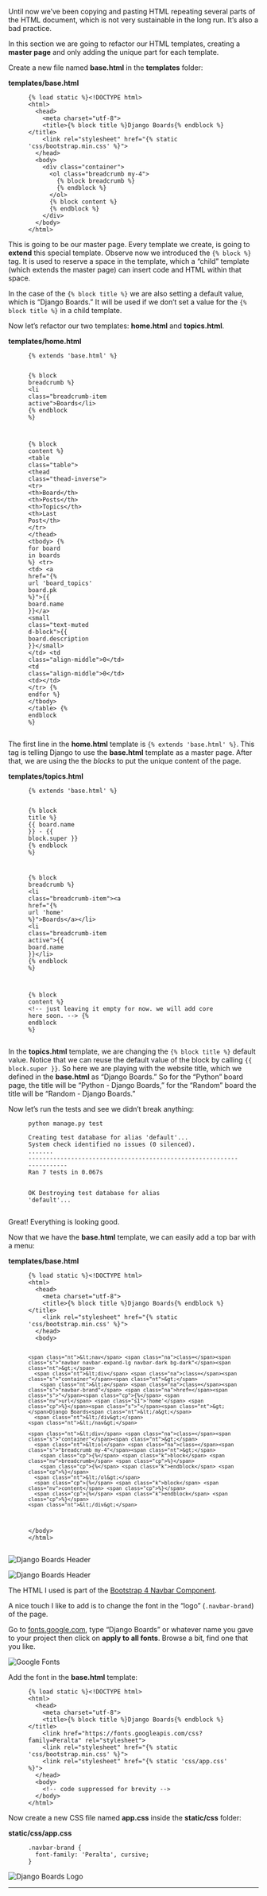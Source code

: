 
<p>Until now we’ve been copying and pasting HTML repeating several parts of the HTML document, which is not very
sustainable in the long run. It’s also a bad practice.</p>

<p>In this section we are going to refactor our HTML templates, creating a <strong>master page</strong> and only adding the unique part
for each template.</p>

<p>Create a new file named <strong>base.html</strong> in the <strong>templates</strong> folder:</p>

<p><strong>templates/base.html</strong></p>

<figure class="highlight"><pre><code class="language-django" data-lang="django"><span class="cp">{%</span> <span class="nv">load</span> <span class="nv">static</span> <span class="cp">%}&lt;!DOCTYPE html&gt;</span>
<span class="nt">&lt;html&gt;</span>
  <span class="nt">&lt;head&gt;</span>
    <span class="nt">&lt;meta</span> <span class="na">charset=</span><span class="s">"utf-8"</span><span class="nt">&gt;</span>
    <span class="nt">&lt;title&gt;</span><span class="cp">{%</span> <span class="k">block</span> <span class="nv">title</span> <span class="cp">%}</span>Django Boards<span class="cp">{%</span> <span class="k">endblock</span> <span class="cp">%}</span><span class="nt">&lt;/title&gt;</span>
    <span class="nt">&lt;link</span> <span class="na">rel=</span><span class="s">"stylesheet"</span> <span class="na">href=</span><span class="s">"</span><span class="cp">{%</span> <span class="nv">static</span> <span class="s1">'css/bootstrap.min.css'</span> <span class="cp">%}</span><span class="s">"</span><span class="nt">&gt;</span>
  <span class="nt">&lt;/head&gt;</span>
  <span class="nt">&lt;body&gt;</span>
    <span class="nt">&lt;div</span> <span class="na">class=</span><span class="s">"container"</span><span class="nt">&gt;</span>
      <span class="nt">&lt;ol</span> <span class="na">class=</span><span class="s">"breadcrumb my-4"</span><span class="nt">&gt;</span>
        <span class="cp">{%</span> <span class="k">block</span> <span class="nv">breadcrumb</span> <span class="cp">%}</span>
        <span class="cp">{%</span> <span class="k">endblock</span> <span class="cp">%}</span>
      <span class="nt">&lt;/ol&gt;</span>
      <span class="cp">{%</span> <span class="k">block</span> <span class="nv">content</span> <span class="cp">%}</span>
      <span class="cp">{%</span> <span class="k">endblock</span> <span class="cp">%}</span>
    <span class="nt">&lt;/div&gt;</span>
  <span class="nt">&lt;/body&gt;</span>
<span class="nt">&lt;/html&gt;</span></code></pre></figure>

<p>This is going to be our master page. Every template we create, is going to <strong>extend</strong> this special template. Observe
now we introduced the <code class="highlighter-rouge"><span class="p">{</span><span class="err">%</span><span class="w"> </span><span class="err">block</span><span class="w"> </span><span class="err">%</span><span class="p">}</span></code> tag. It is used to reserve a space in the template, which
a “child” template (which extends the master page) can insert code and HTML within that space.</p>

<p>In the case of the <code class="highlighter-rouge"><span class="p">{</span><span class="err">%</span><span class="w"> </span><span class="err">block</span><span class="w"> </span><span class="err">title</span><span class="w"> </span><span class="err">%</span><span class="p">}</span></code> we are also setting a default value, which is
“Django Boards.” It will be used if we don’t set a value for the <code class="highlighter-rouge"><span class="p">{</span><span class="err">%</span><span class="w"> </span><span class="err">block</span><span class="w"> </span><span class="err">title</span><span class="w"> </span><span class="err">%</span><span class="p">}</span></code> in a child
template.</p>

<p>Now let’s refactor our two templates: <strong>home.html</strong> and <strong>topics.html</strong>.</p>

<p><strong>templates/home.html</strong></p>

<figure class="highlight"><pre><code class="language-django" data-lang="django"><span class="cp">{%</span> <span class="k">extends</span> <span class="s1">'base.html'</span> <span class="cp">%}</span>

<span class="cp">{%</span> <span class="k">block</span> <span class="nv">breadcrumb</span> <span class="cp">%}</span>
  <span class="nt">&lt;li</span> <span class="na">class=</span><span class="s">"breadcrumb-item active"</span><span class="nt">&gt;</span>Boards<span class="nt">&lt;/li&gt;</span>
<span class="cp">{%</span> <span class="k">endblock</span> <span class="cp">%}</span>

<span class="cp">{%</span> <span class="k">block</span> <span class="nv">content</span> <span class="cp">%}</span>
  <span class="nt">&lt;table</span> <span class="na">class=</span><span class="s">"table"</span><span class="nt">&gt;</span>
    <span class="nt">&lt;thead</span> <span class="na">class=</span><span class="s">"thead-inverse"</span><span class="nt">&gt;</span>
      <span class="nt">&lt;tr&gt;</span>
        <span class="nt">&lt;th&gt;</span>Board<span class="nt">&lt;/th&gt;</span>
        <span class="nt">&lt;th&gt;</span>Posts<span class="nt">&lt;/th&gt;</span>
        <span class="nt">&lt;th&gt;</span>Topics<span class="nt">&lt;/th&gt;</span>
        <span class="nt">&lt;th&gt;</span>Last Post<span class="nt">&lt;/th&gt;</span>
      <span class="nt">&lt;/tr&gt;</span>
    <span class="nt">&lt;/thead&gt;</span>
    <span class="nt">&lt;tbody&gt;</span>
      <span class="cp">{%</span> <span class="k">for</span> <span class="nv">board</span> <span class="ow">in</span> <span class="nv">boards</span> <span class="cp">%}</span>
        <span class="nt">&lt;tr&gt;</span>
          <span class="nt">&lt;td&gt;</span>
            <span class="nt">&lt;a</span> <span class="na">href=</span><span class="s">"</span><span class="cp">{%</span> <span class="nv">url</span> <span class="s1">'board_topics'</span> <span class="nv">board.pk</span> <span class="cp">%}</span><span class="s">"</span><span class="nt">&gt;</span><span class="cp">{{</span> <span class="nv">board.name</span> <span class="cp">}}</span><span class="nt">&lt;/a&gt;</span>
            <span class="nt">&lt;small</span> <span class="na">class=</span><span class="s">"text-muted d-block"</span><span class="nt">&gt;</span><span class="cp">{{</span> <span class="nv">board.description</span> <span class="cp">}}</span><span class="nt">&lt;/small&gt;</span>
          <span class="nt">&lt;/td&gt;</span>
          <span class="nt">&lt;td</span> <span class="na">class=</span><span class="s">"align-middle"</span><span class="nt">&gt;</span>0<span class="nt">&lt;/td&gt;</span>
          <span class="nt">&lt;td</span> <span class="na">class=</span><span class="s">"align-middle"</span><span class="nt">&gt;</span>0<span class="nt">&lt;/td&gt;</span>
          <span class="nt">&lt;td&gt;&lt;/td&gt;</span>
        <span class="nt">&lt;/tr&gt;</span>
      <span class="cp">{%</span> <span class="k">endfor</span> <span class="cp">%}</span>
    <span class="nt">&lt;/tbody&gt;</span>
  <span class="nt">&lt;/table&gt;</span>
<span class="cp">{%</span> <span class="k">endblock</span> <span class="cp">%}</span></code></pre></figure>

<p>The first line in the <strong>home.html</strong> template is <code class="highlighter-rouge"><span class="p">{</span><span class="err">%</span><span class="w"> </span><span class="err">extends</span><span class="w"> </span><span class="err">'base.html'</span><span class="w"> </span><span class="err">%</span><span class="p">}</span></code>. This tag is telling
Django to use the <strong>base.html</strong> template as a master page. After that, we are using the the <em>blocks</em> to put the unique
content of the page.</p>

<p><strong>templates/topics.html</strong></p>

<figure class="highlight"><pre><code class="language-django" data-lang="django"><span class="cp">{%</span> <span class="k">extends</span> <span class="s1">'base.html'</span> <span class="cp">%}</span>

<span class="cp">{%</span> <span class="k">block</span> <span class="nv">title</span> <span class="cp">%}</span>
  <span class="cp">{{</span> <span class="nv">board.name</span> <span class="cp">}}</span> - <span class="cp">{{</span> <span class="nv">block.super</span> <span class="cp">}}</span>
<span class="cp">{%</span> <span class="k">endblock</span> <span class="cp">%}</span>

<span class="cp">{%</span> <span class="k">block</span> <span class="nv">breadcrumb</span> <span class="cp">%}</span>
  <span class="nt">&lt;li</span> <span class="na">class=</span><span class="s">"breadcrumb-item"</span><span class="nt">&gt;&lt;a</span> <span class="na">href=</span><span class="s">"</span><span class="cp">{%</span> <span class="nv">url</span> <span class="s1">'home'</span> <span class="cp">%}</span><span class="s">"</span><span class="nt">&gt;</span>Boards<span class="nt">&lt;/a&gt;&lt;/li&gt;</span>
  <span class="nt">&lt;li</span> <span class="na">class=</span><span class="s">"breadcrumb-item active"</span><span class="nt">&gt;</span><span class="cp">{{</span> <span class="nv">board.name</span> <span class="cp">}}</span><span class="nt">&lt;/li&gt;</span>
<span class="cp">{%</span> <span class="k">endblock</span> <span class="cp">%}</span>

<span class="cp">{%</span> <span class="k">block</span> <span class="nv">content</span> <span class="cp">%}</span>
    <span class="c">&lt;!-- just leaving it empty for now. we will add core here soon. --&gt;</span>
<span class="cp">{%</span> <span class="k">endblock</span> <span class="cp">%}</span></code></pre></figure>

<p>In the <strong>topics.html</strong> template, we are changing the <code class="highlighter-rouge"><span class="p">{</span><span class="err">%</span><span class="w"> </span><span class="err">block</span><span class="w"> </span><span class="err">title</span><span class="w"> </span><span class="err">%</span><span class="p">}</span></code> default value. Notice
that we can reuse the default value of the block by calling <code class="highlighter-rouge"><span class="p">{</span><span class="err">{</span><span class="w"> </span><span class="err">block.super</span><span class="w"> </span><span class="p">}</span><span class="err">}</span></code>. So here we are
playing with the website title, which we defined in the <strong>base.html</strong> as “Django Boards.” So for the “Python” board
page, the title will be “Python - Django Boards,” for the “Random” board the title will be “Random - Django Boards.”</p>

<p>Now let’s run the tests and see we didn’t break anything:</p>

<figure class="highlight"><pre><code class="language-bash" data-lang="bash">python manage.py <span class="nb">test</span></code></pre></figure>

<figure class="highlight"><pre><code class="language-text" data-lang="text">Creating test database for alias 'default'...
System check identified no issues (0 silenced).
.......
----------------------------------------------------------------------
Ran 7 tests in 0.067s

OK
Destroying test database for alias 'default'...</code></pre></figure>

<p>Great! Everything is looking good.</p>

<p>Now that we have the <strong>base.html</strong> template, we can easily add a top bar with a menu:</p>

<p><strong>templates/base.html</strong></p>

<figure class="highlight"><pre><code class="language-django" data-lang="django"><span class="cp">{%</span> <span class="nv">load</span> <span class="nv">static</span> <span class="cp">%}&lt;!DOCTYPE html&gt;</span>
<span class="nt">&lt;html&gt;</span>
  <span class="nt">&lt;head&gt;</span>
    <span class="nt">&lt;meta</span> <span class="na">charset=</span><span class="s">"utf-8"</span><span class="nt">&gt;</span>
    <span class="nt">&lt;title&gt;</span><span class="cp">{%</span> <span class="k">block</span> <span class="nv">title</span> <span class="cp">%}</span>Django Boards<span class="cp">{%</span> <span class="k">endblock</span> <span class="cp">%}</span><span class="nt">&lt;/title&gt;</span>
    <span class="nt">&lt;link</span> <span class="na">rel=</span><span class="s">"stylesheet"</span> <span class="na">href=</span><span class="s">"</span><span class="cp">{%</span> <span class="nv">static</span> <span class="s1">'css/bootstrap.min.css'</span> <span class="cp">%}</span><span class="s">"</span><span class="nt">&gt;</span>
  <span class="nt">&lt;/head&gt;</span>
  <span class="nt">&lt;body&gt;</span>

    <span class="nt">&lt;nav</span> <span class="na">class=</span><span class="s">"navbar navbar-expand-lg navbar-dark bg-dark"</span><span class="nt">&gt;</span>
      <span class="nt">&lt;div</span> <span class="na">class=</span><span class="s">"container"</span><span class="nt">&gt;</span>
        <span class="nt">&lt;a</span> <span class="na">class=</span><span class="s">"navbar-brand"</span> <span class="na">href=</span><span class="s">"</span><span class="cp">{%</span> <span class="nv">url</span> <span class="s1">'home'</span> <span class="cp">%}</span><span class="s">"</span><span class="nt">&gt;</span>Django Boards<span class="nt">&lt;/a&gt;</span>
      <span class="nt">&lt;/div&gt;</span>
    <span class="nt">&lt;/nav&gt;</span>

    <span class="nt">&lt;div</span> <span class="na">class=</span><span class="s">"container"</span><span class="nt">&gt;</span>
      <span class="nt">&lt;ol</span> <span class="na">class=</span><span class="s">"breadcrumb my-4"</span><span class="nt">&gt;</span>
        <span class="cp">{%</span> <span class="k">block</span> <span class="nv">breadcrumb</span> <span class="cp">%}</span>
        <span class="cp">{%</span> <span class="k">endblock</span> <span class="cp">%}</span>
      <span class="nt">&lt;/ol&gt;</span>
      <span class="cp">{%</span> <span class="k">block</span> <span class="nv">content</span> <span class="cp">%}</span>
      <span class="cp">{%</span> <span class="k">endblock</span> <span class="cp">%}</span>
    <span class="nt">&lt;/div&gt;</span>
  <span class="nt">&lt;/body&gt;</span>
<span class="nt">&lt;/html&gt;</span></code></pre></figure>

<p><img src="https://simpleisbetterthancomplex.com/media/series/beginners-guide/1.11/part-3/django-boards-header-1.png" alt="Django Boards Header" /></p>

<p><img src="https://simpleisbetterthancomplex.com/media/series/beginners-guide/1.11/part-3/django-boards-header-2.png" alt="Django Boards Header" /></p>

<p>The HTML I used is part of the <a href="https://getbootstrap.com/docs/4.0/components/navbar/" target="_blank">Bootstrap 4 Navbar Component</a>.</p>

<p>A nice touch I like to add is to change the font in the “logo” (<code class="highlighter-rouge">.navbar-brand</code>) of the page.</p>

<p>Go to <a href="https://fonts.google.com/" target="_blank">fonts.google.com</a>, type “Django Boards” or whatever name you gave
to your project then click on <strong>apply to all fonts</strong>. Browse a bit, find one that you like.</p>

<p><img src="https://simpleisbetterthancomplex.com/media/series/beginners-guide/1.11/part-3/google-fonts.png" alt="Google Fonts" /></p>

<p>Add the font in the <strong>base.html</strong> template:</p>

<figure class="highlight"><pre><code class="language-django" data-lang="django"><span class="cp">{%</span> <span class="nv">load</span> <span class="nv">static</span> <span class="cp">%}&lt;!DOCTYPE html&gt;</span>
<span class="nt">&lt;html&gt;</span>
  <span class="nt">&lt;head&gt;</span>
    <span class="nt">&lt;meta</span> <span class="na">charset=</span><span class="s">"utf-8"</span><span class="nt">&gt;</span>
    <span class="nt">&lt;title&gt;</span><span class="cp">{%</span> <span class="k">block</span> <span class="nv">title</span> <span class="cp">%}</span>Django Boards<span class="cp">{%</span> <span class="k">endblock</span> <span class="cp">%}</span><span class="nt">&lt;/title&gt;</span>
    <span class="nt">&lt;link</span> <span class="na">href=</span><span class="s">"https://fonts.googleapis.com/css?family=Peralta"</span> <span class="na">rel=</span><span class="s">"stylesheet"</span><span class="nt">&gt;</span>
    <span class="nt">&lt;link</span> <span class="na">rel=</span><span class="s">"stylesheet"</span> <span class="na">href=</span><span class="s">"</span><span class="cp">{%</span> <span class="nv">static</span> <span class="s1">'css/bootstrap.min.css'</span> <span class="cp">%}</span><span class="s">"</span><span class="nt">&gt;</span>
    <span class="nt">&lt;link</span> <span class="na">rel=</span><span class="s">"stylesheet"</span> <span class="na">href=</span><span class="s">"</span><span class="cp">{%</span> <span class="nv">static</span> <span class="s1">'css/app.css'</span> <span class="cp">%}</span><span class="s">"</span><span class="nt">&gt;</span>
  <span class="nt">&lt;/head&gt;</span>
  <span class="nt">&lt;body&gt;</span>
    <span class="c">&lt;!-- code suppressed for brevity --&gt;</span>
  <span class="nt">&lt;/body&gt;</span>
<span class="nt">&lt;/html&gt;</span></code></pre></figure>

<p>Now create a new CSS file named <strong>app.css</strong> inside the <strong>static/css</strong> folder:</p>

<p><strong>static/css/app.css</strong></p>

<figure class="highlight"><pre><code class="language-css" data-lang="css"><span class="nc">.navbar-brand</span> <span class="p">{</span>
  <span class="nl">font-family</span><span class="p">:</span> <span class="s2">'Peralta'</span><span class="p">,</span> <span class="nb">cursive</span><span class="p">;</span>
<span class="p">}</span></code></pre></figure>

<p><img src="https://simpleisbetterthancomplex.com/media/series/beginners-guide/1.11/part-3/boards-logo.png" alt="Django Boards Logo" /></p>

<hr />
